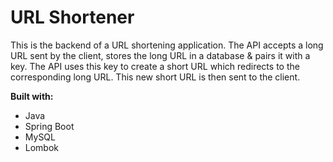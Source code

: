 # URL Shortener
This is the backend of a URL shortening application. The API accepts a long URL sent by the client, stores the long URL in a database & pairs it with a key. The API uses this key to create a short URL which redirects to the corresponding long URL. This new short URL is then sent to the client.

<b>Built with:</b>
- Java
- Spring Boot
- MySQL
- Lombok
